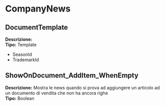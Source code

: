 # CompanyNews
DocumentTemplate 
----
 **Descrizione:**  <br>
**Tipo:** Template <br>
* SeasonId
* TrademarkId

ShowOnDocument_AddItem_WhenEmpty 
----
 **Descrizione:** Mostra le news quando si prova ad aggiungere un articolo ad un documento di vendita che non ha ancora righe <br>
**Tipo:** Boolean <br>

